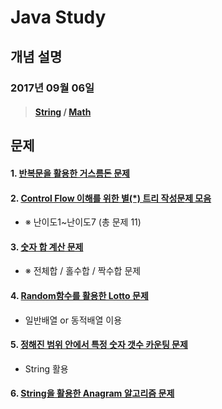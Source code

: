 # Java Study

## 개념 설명
### 2017년 09월 06일
> #### [String](https://github.com/Lee-KyungSeok/String) /  [Math](https://github.com/Lee-KyungSeok/Math)

## 문제
#### 1. [반복문을 활용한 거스름돈 문제](https://github.com/Lee-KyungSeok/ChangeMoney)

#### 2. [Control Flow 이해를 위한 별(\*) 트리 작성문제 모음](https://github.com/Lee-KyungSeok/ControlFlowExample)
 - ※ 난이도1~난이도7 (총 문제 11)

#### 3. [숫자 합 계산 문제](https://github.com/Lee-KyungSeok/SumExample)
 - ※ 전체합 / 홀수합 / 짝수합 문제

#### 4. [Random함수를 활용한 Lotto 문제](https://github.com/Lee-KyungSeok/LottoExample)
 - 일반배열 or 동적배열 이용

#### 5. [정해진 범위 안에서 특정 숫자 갯수 카운팅 문제](https://github.com/Lee-KyungSeok/CountNumber)
 - String 활용

#### 6. [String을 활용한 Anagram 알고리즘 문제](https://github.com/Lee-KyungSeok/AnagramAlgorithm)
